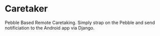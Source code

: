 Caretaker
=========

Pebble Based Remote Caretaking. Simply strap on the Pebble and send notificiation to the Android app via Django.


